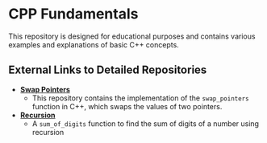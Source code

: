 # CPP Fundamentals
This repository is designed for educational purposes and contains various examples and explanations of basic C++ concepts.

## External Links to Detailed Repositories
- [**Swap Pointers**](https://github.com/trixiahorner/swapping-pointers)
  - This repository contains the implementation of the `swap_pointers` function in C++, which swaps the values of two pointers.
- [**Recursion**](https://github.com/trixiahorner/recursive-sum-of-digits)
  - A `sum_of_digits` function to find the sum of digits of a number using recursion
